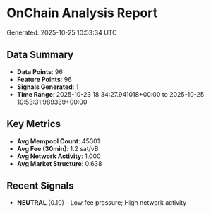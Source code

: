 # OnChain Analysis Report
Generated: 2025-10-25 10:53:34 UTC

## Data Summary
- **Data Points**: 96
- **Feature Points**: 96
- **Signals Generated**: 1
- **Time Range**: 2025-10-23 18:34:27.941018+00:00 to 2025-10-25 10:53:31.989339+00:00

## Key Metrics
- **Avg Mempool Count**: 45301
- **Avg Fee (30min)**: 1.2 sat/vB
- **Avg Network Activity**: 1.000
- **Avg Market Structure**: 0.638

## Recent Signals
- **NEUTRAL** (0.10) - Low fee pressure; High network activity
